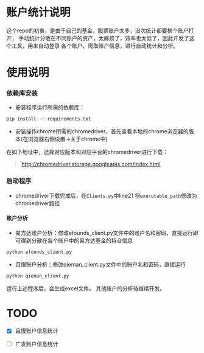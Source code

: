 # 账户统计说明

这个repo的初衷，是由于自己的基金，股票账户太多，没次统计都要挨个账户打开，
手动统计分散在不同账户的资产，太麻烦了，效率也太低了，因此开发了这个工具，用来自动登录
各个账户，爬取账户信息，进行自动统计和分析。


# 使用说明

### 依赖库安装
- 安装程序运行所需的依赖库：
```bash
pip install -r requirements.txt 
```

- 安装操作chrome所需的chromedriver，首先查看本地的chrome浏览器的版本(在浏览器右侧设置->关于chrome中)

在如下地址中，选择对应版本和对应平台的chromedriver进行下载：
>http://chromedriver.storage.googleapis.com/index.html


### 启动程序
- chromedriver下载完成后，在`Clients.py`中line21 将`executable_path`修改为chromedriver路径


#### 账户分析
- 易方达账户分析：修改efounds_client.py文件中的账户名和密码，直接运行即可得到分散在各个账户中的易方达基金的持仓信息
```python
python efounds_client.py
```

- 且慢账户分析：修改qieman_client.py文件中的账户名和密码，直接运行
```python
python qieman_client.py
```
运行上述程序后，会生成excel文件。
其他账户的分析待继续开发。



# TODO

- [x] 且慢账户信息统计
- [ ] 广发账户信息统计

 